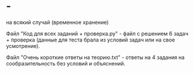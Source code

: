 # -
на всякий случай (временное хранение)

Файл "Код для всех заданий + проверка.py" - файл с решением 6 задач + проверка (данные для теста брала из условий задач или на свое усмотрение).

Файл "Очень короткие ответы на теорию.txt" - ответы на 4 задания на сообразительность без условий и объяснений.
